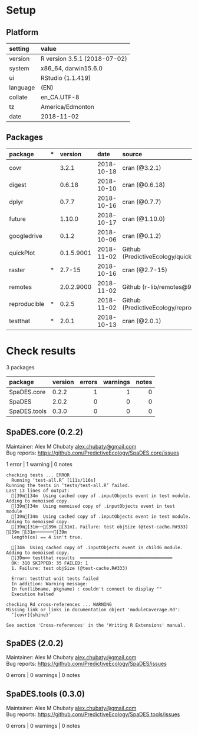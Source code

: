 # Setup

## Platform

|setting  |value                        |
|:--------|:----------------------------|
|version  |R version 3.5.1 (2018-07-02) |
|system   |x86_64, darwin15.6.0         |
|ui       |RStudio (1.1.419)            |
|language |(EN)                         |
|collate  |en_CA.UTF-8                  |
|tz       |America/Edmonton             |
|date     |2018-11-02                   |

## Packages

|package      |*  |version    |date       |source                                          |
|:------------|:--|:----------|:----------|:-----------------------------------------------|
|covr         |   |3.2.1      |2018-10-18 |cran (@3.2.1)                                   |
|digest       |   |0.6.18     |2018-10-10 |cran (@0.6.18)                                  |
|dplyr        |   |0.7.7      |2018-10-16 |cran (@0.7.7)                                   |
|future       |   |1.10.0     |2018-10-17 |cran (@1.10.0)                                  |
|googledrive  |   |0.1.2      |2018-10-06 |cran (@0.1.2)                                   |
|quickPlot    |   |0.1.5.9001 |2018-11-02 |Github (PredictiveEcology/quickPlot@1c701e1)    |
|raster       |*  |2.7-15     |2018-10-16 |cran (@2.7-15)                                  |
|remotes      |   |2.0.2.9000 |2018-11-02 |Github (r-lib/remotes@95130c6)                  |
|reproducible |*  |0.2.5      |2018-11-02 |Github (PredictiveEcology/reproducible@0a1b362) |
|testthat     |*  |2.0.1      |2018-10-13 |cran (@2.0.1)                                   |

# Check results

3 packages

|package      |version | errors| warnings| notes|
|:------------|:-------|------:|--------:|-----:|
|SpaDES.core  |0.2.2   |      1|        1|     0|
|SpaDES       |2.0.2   |      0|        0|     0|
|SpaDES.tools |0.3.0   |      0|        0|     0|

## SpaDES.core (0.2.2)
Maintainer: Alex M Chubaty <alex.chubaty@gmail.com>  
Bug reports: https://github.com/PredictiveEcology/SpaDES.core/issues

1 error  | 1 warning  | 0 notes

```
checking tests ... ERROR
  Running ‘test-all.R’ [111s/116s]
Running the tests in ‘tests/test-all.R’ failed.
Last 13 lines of output:
  [39m[34m  Using cached copy of .inputObjects event in test module. Adding to memoised copy.
  [39m[34m  Using memoised copy of .inputObjects event in test module
  [39m[34m  Using cached copy of .inputObjects event in test module. Adding to memoised copy.
  [39m[31m──[39m [31m1. Failure: test objSize (@test-cache.R#333) [39m [31m───────[39m
  length(os) == 4 isn't true.
  
  [34m  Using cached copy of .inputObjects event in child6 module. Adding to memoised copy.
  [39m══ testthat results  ═══════════════════════════════════
  OK: 310 SKIPPED: 35 FAILED: 1
  1. Failure: test objSize (@test-cache.R#333) 
  
  Error: testthat unit tests failed
  In addition: Warning message:
  In fun(libname, pkgname) : couldn't connect to display ""
  Execution halted

checking Rd cross-references ... WARNING
Missing link or links in documentation object 'moduleCoverage.Rd':
  ‘[covr]{shine}’

See section 'Cross-references' in the 'Writing R Extensions' manual.

```

## SpaDES (2.0.2)
Maintainer: Alex M Chubaty <alex.chubaty@gmail.com>  
Bug reports: https://github.com/PredictiveEcology/SpaDES/issues

0 errors | 0 warnings | 0 notes

## SpaDES.tools (0.3.0)
Maintainer: Alex M Chubaty <alex.chubaty@gmail.com>  
Bug reports: https://github.com/PredictiveEcology/SpaDES.tools/issues

0 errors | 0 warnings | 0 notes

